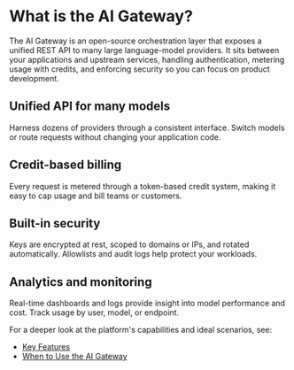 # What is the AI Gateway?

The AI Gateway is an open-source orchestration layer that exposes a unified REST API to many large language-model providers. It sits between your applications and upstream services, handling authentication, metering usage with credits, and enforcing security so you can focus on product development.

## Unified API for many models
Harness dozens of providers through a consistent interface. Switch models or route requests without changing your application code.

## Credit-based billing
Every request is metered through a token-based credit system, making it easy to cap usage and bill teams or customers.

## Built-in security
Keys are encrypted at rest, scoped to domains or IPs, and rotated automatically. Allowlists and audit logs help protect your workloads.

## Analytics and monitoring
Real-time dashboards and logs provide insight into model performance and cost. Track usage by user, model, or endpoint.

For a deeper look at the platform's capabilities and ideal scenarios, see:

- [Key Features](key-features.md)
- [When to Use the AI Gateway](use-cases.md)
